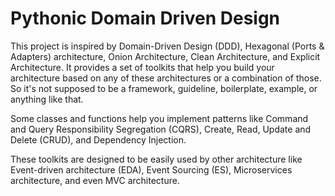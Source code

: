 # Pythonic Domain Driven Design
This project is inspired by Domain-Driven Design (DDD), Hexagonal  (Ports & 
Adapters) architecture, Onion Architecture, Clean Architecture, and Explicit 
Architecture. It provides a set of toolkits that help you build your 
architecture based on any of these architectures or a combination of those. So 
it's not supposed to be a framework, guideline, boilerplate, example, or 
anything like that.

Some classes and functions help you implement patterns like Command and Query 
Responsibility Segregation (CQRS), Create, Read, Update and Delete (CRUD), and 
Dependency Injection.

These toolkits are designed to be easily used by other architecture like 
Event-driven architecture (EDA), Event Sourcing (ES), Microservices 
architecture, and even MVC architecture.
